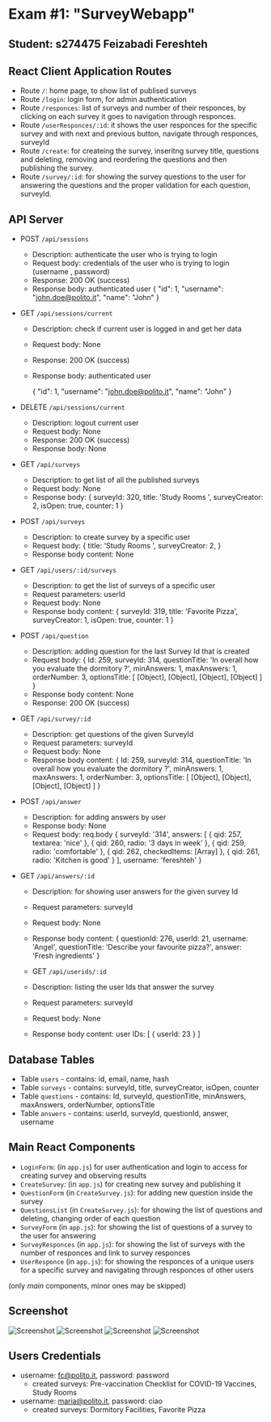 # Exam #1: "SurveyWebapp"
## Student: s274475 Feizabadi Fereshteh 

## React Client Application Routes

- Route `/`: home page, to show list of publised surveys
- Route `/login`: login form, for admin authentication
- Route `/responces`: list of surveys and number of their responces, by clicking on each survey it goes to navigation through responces. 
- Route `/userResponces/:id`: it shows the user responces for the specific survey and with next and previous button, navigate through responces, surveyId
- Route `/create`: for createing the survey, inseritng survey title, questions and deleting, removing and reordering the questions and then publishing the survey.
- Route `/survey/:id`: for showing the survey questions to the user for answering the questions and the proper validation for each question, surveyId.


## API Server

- POST `/api/sessions`
  - Description: authenticate the user who is trying to login
  - Request body: credentials of the user who is trying to login (username , password)
  - Response: 200 OK (success)
  - Response body: authenticated user 
    {
      "id": 1,
      "username": "john.doe@polito.it", 
      "name": "John"
    }

- GET  `/api/sessions/current`
  - Description: check if current user is logged in and get her data
  - Request body: None
  - Response: 200 OK (success)
  - Response body: authenticated user

    {
        "id": 1,
        "username": "john.doe@polito.it", 
        "name": "John"
    }


- DELETE `/api/sessions/current`
  - Description: logout current user
  - Request body: None
  - Response: 200 OK (success)
  - Response body: None

- GET `/api/surveys`
  - Description: to get list of all the published surveys
  - Request body: None
  - Response body: 
   {
          surveyId: 320,
          title: 'Study Rooms ',
          surveyCreator: 2,
          isOpen: true,
          counter: 1
    }

- POST `/api/surveys`
  - Description: to create survey by a specific user 
  - Request body: 
  {
     title: 'Study Rooms ',
     surveyCreator: 2,
  }
  - Response body content: None


- GET `/api/users/:id/surveys`
  - Description: to get the list of surveys of a specific user 
  - Request parameters: userId
  - Request body: None
  - Response body content: 
    {
      surveyId: 319,
      title: 'Favorite Pizza',
      surveyCreator: 1,
      isOpen: true,
      counter: 1
    }

- POST `/api/question`
  - Description: adding question for the last Survey Id that is created 
  - Request body:
  { 
    Id: 259,
    surveyId: 314,
    questionTitle: 'In overall how you evaluate the dormitory ?',
    minAnswers: 1,
    maxAnswers: 1,
    orderNumber: 3,
    optionsTitle: [ [Object], [Object], [Object], [Object] ]
  }
  - Response body content: None
  - Response: 200 OK (success)

- GET `/api/survey/:id`
  - Description: get questions of the given SurveyId 
  - Request parameters: surveyId
  - Request body: None
  - Response body content: 
  {
    Id: 259,
    surveyId: 314,
    questionTitle: 'In overall how you evaluate the dormitory ?',
    minAnswers: 1,
    maxAnswers: 1,
    orderNumber: 3,
    optionsTitle: [ [Object], [Object], [Object], [Object] ]
  }

- POST `/api/answer`
  - Description: for adding answers by user
  - Response body: None
  - Request body: 
  req.body {
  surveyId: '314',
  answers: [
    { qid: 257, textarea: 'nice' },
    { qid: 260, radio: '3 days in week' },
    { qid: 259, radio: 'comfortable' },
    { qid: 262, checkedItems: [Array] },
    { qid: 261, radio: 'Kitchen is good' }
  ],
  username: 'fereshteh'
}


- GET `/api/answers/:id`
  - Description: for showing user answers for the given survey Id 
  - Request parameters: surveyId
  - Request body: None
  - Response body content: 
   {
    questionId: 276,
    userId: 21,
    username: 'Angel',
    questionTitle: 'Describe your favourite pizza?',
    answer: 'Fresh ingredients'
  }


  - GET `/api/userids/:id`
  - Description: listing the user Ids that answer the survey
  - Request parameters: surveyId
  - Request body: None
  - Response body content: 
    user IDs: [ { userId: 23 } ]


## Database Tables

- Table `users` - contains: id, email, name, hash
- Table `surveys` - contains: surveyId, title, surveyCreator, isOpen, counter
- Table `questions` - contains: Id, surveyId, questionTitle, minAnswers, maxAnswers, orderNumber, optionsTitle
- Table `answers` - contains: userId, surveyId, questionId, answer, username


## Main React Components

- `LoginForm`: (in `app.js`) for user authentication and login to access for creating survey and observing results
- `CreateSurvey`: (in `app.js`) for creating new survey and publishing it
- `QuestionForm` (in `CreateSurvey.js`): for adding new question inside the survey 
- `QuestionsList` (in `CreateSurvey.js`): for showing the list of questions and deleting, changing order of each question
- `SurveyForm` (in `app.js`): for showing the list of questions of a survey to the user for answering
- `SurveyResponces` (in `app.js`): for showing the list of surveys with the number of responces and link to survey responces
- `UserResponce` (in `app.js`): for showing the responces of a unique users for a specific survey and navigating through responces of other users 


(only _main_ components, minor ones may be skipped)

## Screenshot

![Screenshot](./img/Screenshot1.png)
![Screenshot](./img/Screenshot2.png)
![Screenshot](./img/Screenshot3.png)
![Screenshot](./img/Screenshot4.png)


## Users Credentials

- username: fc@polito.it, password: password
  - created surveys: Pre-vaccination Checklist for COVID-19 Vaccines, Study Rooms   
- username: maria@polito.it, password: ciao
  - created surveys: Dormitory Facilities, Favorite Pizza
